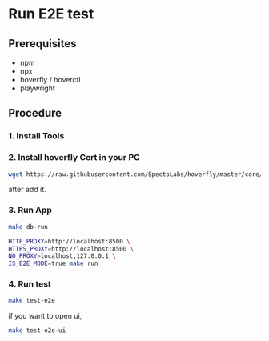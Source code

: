 <h1>Run E2E test

## Prerequisites

- npm
- npx
- hoverfly / hoverctl
- playwright

## Procedure

### 1. Install Tools

### 2. Install hoverfly Cert in your PC

```bash
wget https://raw.githubusercontent.com/SpectoLabs/hoverfly/master/core/cert.pem -O /tmp/cert.pem
```

after add it.

### 3. Run App

```bash
make db-run

HTTP_PROXY=http://localhost:8500 \
HTTPS_PROXY=http://localhost:8500 \
NO_PROXY=localhost,127.0.0.1 \
IS_E2E_MODE=true make run
```

### 4. Run test

```bash
make test-e2e
```

if you want to open ui,

```bash
make test-e2e-ui
```

